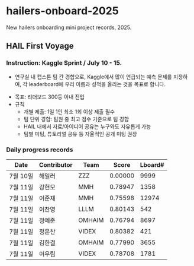 # hailers-onboard-2025

New hailers onboarding mini project records, 2025.

## HAIL First Voyage

### Instruction: Kaggle Sprint / July 10 - 15.

- 연구실 내 캡스톤 팀 간 경합으로, Kaggle에서 많이 언급되는 예측 문제를 지정하여, 각 leaderboard에 우리 이름과 성적을 올리는 것을 목표로 합니다.

* 목표: 리더보드 300등 이내 진입
* 규칙
  - 개별 제출: 1일 1인 최소 1회 이상 제출 필수
  - 팀 단위 경합: 팀원 중 최고 점수 기준으로 팀 경합
  - HAIL 내에서 자료/아이디어 공유는 누구와도 자유롭게 가능
  - 팀별 미팅, 튜토리얼 공유 등 자율적인 공개 미팅 권장

### Daily progress records

| Date     | Contributor | Team   | Score   | Lboard# |
| -------- | ----------- | ------ | ------- | ------- |
| 7월 10일 | 해일러      | ZZZ    | 0.00000 | 9999    |
| 7월 11일 | 강현모      | MMH    | 0.78947 | 1358    |
| 7월 11일 | 이준재      | MMH    | 0.75598 | 12974   |
| 7월 11일 | 이찬영      | LLLM   | 0.80143 | 542     |
| 7월 11일 | 정예준      | OMHAIM | 0.76794 | 8697    |
| 7월 11일 | 정은찬      | VIDEX  | 0.80382 | 421     |
| 7월 11일 | 김한결      | OMHAIM | 0.77990 | 3655    |
| 7월 11일 | 이우림      | VIDEX  | 0.78708 | 1781    |

##
